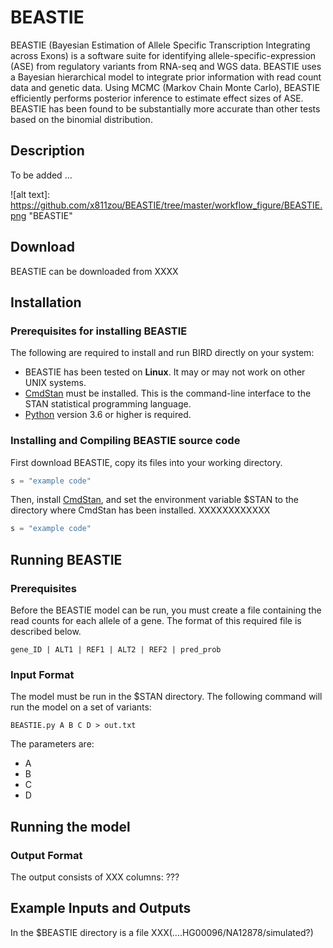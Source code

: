 # BEASTIE
BEASTIE (Bayesian Estimation of Allele Specific Transcription Integrating across Exons) is a software suite for identifying allele-specific-expression (ASE) from regulatory variants from RNA-seq and WGS data.
BEASTIE uses a Bayesian hierarchical model to integrate prior information with read count data and genetic data. Using MCMC (Markov Chain Monte Carlo), BEASTIE efficiently performs posterior inference to estimate effect sizes of ASE. <br>
BEASTIE has been found to be substantially more accurate than other tests based on the binomial distribution.

## Description
To be added ...

![alt text]: https://github.com/x811zou/BEASTIE/tree/master/workflow_figure/BEASTIE.png "BEASTIE"

## Download
BEASTIE can be downloaded from XXXX
  
## Installation
### Prerequisites for installing BEASTIE
The following are required to install and run BIRD directly on your system:
* BEASTIE has been tested on **Linux**. It may or may not work on other UNIX systems.
* [CmdStan](https://mc-stan.org/users/interfaces/cmdstan) must be installed.  This is the command-line interface to the STAN statistical programming language.
* [Python](https://www.python.org/downloads/release/python-360/) version 3.6 or higher is required.
  
### Installing and Compiling BEASTIE source code
First download BEASTIE, copy its files into your working directory.
```python
s = "example code"
```
Then, install [CmdStan](https://mc-stan.org/users/interfaces/cmdstan), and set the environment variable $STAN to the directory where CmdStan has been installed. XXXXXXXXXXXX 
```python
s = "example code"
```
## Running BEASTIE
### Prerequisites
Before the BEASTIE model can be run, you must create a file containing the read counts for each allele of a gene.  The format of this required file is described below.
```
gene_ID | ALT1 | REF1 | ALT2 | REF2 | pred_prob
```
### Input Format
The model must be run in the $STAN directory.  The following command will run the model on a set of variants:
```
BEASTIE.py A B C D > out.txt
```
The parameters are:
* A
* B
* C
* D
## Running the model
### Output Format
The output consists of XXX columns: ???

## Example Inputs and Outputs
In the $BEASTIE directory is a file XXX(....HG00096/NA12878/simulated?)


  
  
